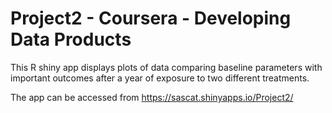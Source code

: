 # Project2 - Coursera - Developing Data Products

This R shiny app displays plots of data comparing baseline parameters with important outcomes after a year of exposure to 
two different treatments.

The app can be accessed from https://sascat.shinyapps.io/Project2/


